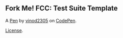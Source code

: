 Fork Me! FCC: Test Suite Template
---------------------------------


A [Pen](https://codepen.io/vinod2305/pen/eoBrJG) by [vinod2305](https://codepen.io/vinod2305) on [CodePen](https://codepen.io).

[License](https://codepen.io/vinod2305/pen/eoBrJG/license).